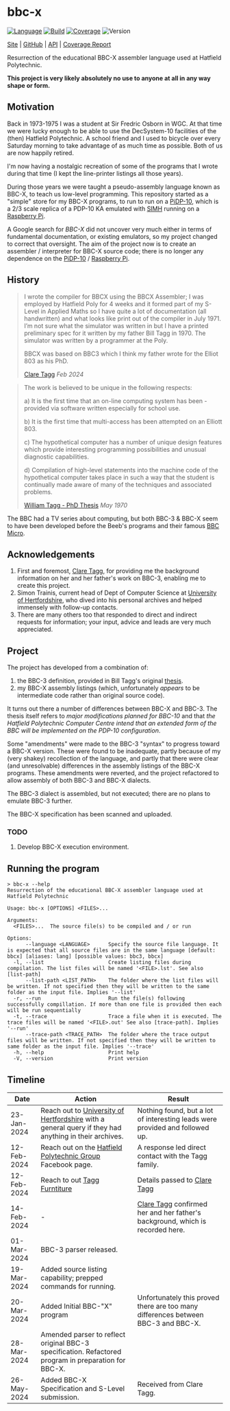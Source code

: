# bbc-x

[![Language](https://img.shields.io/badge/language-BBC--X-blue.svg?style=plastic)](https://github.com/nigeleke/bbc-x)
[![Build](https://img.shields.io/github/actions/workflow/status/nigeleke/bbc-x/acceptance.yml?style=plastic)](https://github.com/nigeleke/bbc-x/actions/workflows/acceptance.yml)
[![Coverage](https://img.shields.io/codecov/c/github/nigeleke/bbc-x?style=plastic)](https://codecov.io/gh/nigeleke/bbc-x)
![Version](https://img.shields.io/github/v/tag/nigeleke/bbc-x?style=plastic)

  [Site](https://nigeleke.github.io/bbc-x) \| [GitHub](https://github.com/nigeleke/bbc-x) \| [API](https://nigeleke.github.io/bbc-x/api/bbc-x/index.html) \| [Coverage Report](https://nigeleke.github.io/bbc-x/coverage/index.html)

Resurrection of the educational BBC-X assembler language used at Hatfield Polytechnic.

**This project is very likely absolutely no use to anyone at all in any way shape or form.**

## Motivation

Back in 1973-1975 I was a student at Sir Fredric Osborn in WGC. At that time we were lucky enough to be able to use the DecSystem-10 facilities of the (then) Hatfield Polytechnic. A school friend and I used to bicycle over every Saturday morning to take advantage of as much time as possible. Both of us are now happily retired.

I'm now having a nostalgic recreation of some of the programs that I wrote during that time (I kept the line-printer listings all those years).

During those years we were taught a pseudo-assembly language known as BBC-X, to teach us low-level programming. This repository started as a "simple" store for my BBC-X programs, to run to run on a [PiDP-10](https://obsolescence.wixsite.com/obsolescence/pidp10), which is a 2/3 scale replica of a PDP-10 KA emulated with [SIMH](https://github.com/open-simh/simh) running on a [Raspberry Pi](https://www.raspberrypi.com/).

A Google search for *BBC-X* did not uncover very much either in terms of fundamental documentation, or existing emulators, so my project changed to correct that oversight. The aim of the project now is to create an assembler / interpreter for BBC-X source code; there is no longer any dependence on the [PiDP-10](https://obsolescence.wixsite.com/obsolescence/pidp10) / [Raspberry Pi](https://www.raspberrypi.com/).

## History

> I wrote the compiler for BBCX using the BBCX Assembler; I was employed by Hatfield Poly for 4 weeks and it formed part of my S-Level in Applied Maths so I have quite a lot of documentation (all handwritten) and what looks like print out of the compiler in July 1971.  I’m not sure what the simulator was written in but I have a printed preliminary spec for it written by my father Bill Tagg in 1970.  The simulator was written by a programmer at the Poly.
>
> BBCX was based on BBC3 which I think my father wrote for the Elliot 803 as his PhD.
>
> [Clare Tagg](https://www.claretagg.net/) *Feb 2024*

> The work is believed to be unique in the following
respects:
>
> a) It is the first time that an on-line computing system
has been -provided via software written especially for
school use.
>
> b) It is the first time that multi-access has been
attempted on an Elliott 803.
>
> c) The hypothetical computer has a number of unique design
features which provide interesting programming possibilities
and unusual diagnostic capabilities.
>
> d) Compilation of high-level statements into the machine
code of the hypothetical computer takes place in such a
way that the student is continually made aware of many of
the techniques and associated problems.
>
> [William Tagg - PhD Thesis](https://spiral.imperial.ac.uk/bitstream/10044/1/21019/2/Tagg-W-1971-PhD-Thesis.pdf) *May 1970*

The BBC had a TV series about computing, but both BBC-3 & BBC-X seem to have been developed before the Beeb's programs and their famous [BBC Micro](https://en.wikipedia.org/wiki/BBC_Micro).

## Acknowledgements

  1. First and foremost, [Clare Tagg](https://www.claretagg.net/), for providing me the background information on her and her father's work on BBC-3, enabling me to create this project.
  1. Simon Trainis, current head of Dept of Computer Science at [University of Hertfordshire](https://www.herts.ac.uk/), who dived into his personal archives and helped immensely with follow-up contacts.
  2. There are many others too that responded to direct and indirect requests for information; your input, advice and leads are very much appreciated.

## Project

The project has developed from a combination of:

  1. the BBC-3 definition, provided in Bill Tagg's original [thesis](https://spiral.imperial.ac.uk/bitstream/10044/1/21019/2/Tagg-W-1971-PhD-Thesis.pdf).
  2. my BBC-X assembly listings (which, unfortunately *appears* to be intermediate code rather than original source code).

It turns out there a number of differences between BBC-X and BBC-3. The thesis itself refers to *major modifications planned for BBC-10* and that *the Hatfield Polytechnic Computer Centre intend that an extended form of the BBC will be implemented on the PDP-10 configuration*.

Some "amendments" were made to the BBC-3 "syntax" to progress toward a BBC-X version. These were found to be inadequate, partly because of my (very shakey) recollection of the language, and partly that there were clear (and unresolvable) differences in the assembly listings of the BBC-X programs. These amendments were reverted, and the project refactored to allow assembly of both BBC-3 and BBC-X dialects.

The BBC-3 dialect is assembled, but not executed; there are no plans to emulate BBC-3 further.

The BBC-X specification has been scanned and uploaded.

### TODO

  1. Develop BBC-X execution environment.

## Running the program

```
> bbc-x --help
Resurrection of the educational BBC-X assembler language used at Hatfield Polytechnic

Usage: bbc-x [OPTIONS] <FILES>...

Arguments:
  <FILES>...  The source file(s) to be compiled and / or run

Options:
      --language <LANGUAGE>      Specify the source file language. It is expected that all source files are in the same language [default: bbcx] [aliases: lang] [possible values: bbc3, bbcx]
  -l, --list                     Create listing files during compilation. The list files will be named '<FILE>.lst'. See also [list-path]
      --list-path <LIST_PATH>    The folder where the list files will be written. If not specified then they will be written to the same folder as the input file. Implies '--list'
  -r, --run                      Run the file(s) following successfully compillation. If more than one file is provided then each will be run sequentially
  -t, --trace                    Trace a file when it is executed. The trace files will be named '<FILE>.out' See also [trace-path]. Implies '--run'
      --trace-path <TRACE_PATH>  The folder where the trace output files will be written. If not specified then they will be written to same folder as the input file. Implies '--trace'
  -h, --help                     Print help
  -V, --version                  Print version
```

## Timeline

| Date        | Action                                                                                                                            | Result                                                                                                      |
|-------------|-----------------------------------------------------------------------------------------------------------------------------------|-------------------------------------------------------------------------------------------------------------|
| 23-Jan-2024 | Reach out to [University of Hertfordshire](https://www.herts.ac.uk/) with a general query if they had anything in their archives. | Nothing found, but a lot of interesting leads were provided and followed up.                                |
| 12-Feb-2024 | Reach out on the [Hatfield Polytechnic Group](https://www.facebook.com/groups/2042375999327304) Facebook page.                    | A response led direct contact with the Tagg family.                                                         |
| 12-Feb-2024 | Reach to out [Tagg Furntiture]()                                                                                                  | Details passed to [Clare Tagg](https://www.claretagg.net/)                                                  |
| 14-Feb-2024 | -                                                                                                                                 | [Clare Tagg](https://www.claretagg.net/) confirmed her and her father's background, which is recorded here. |
| 01-Mar-2024 | BBC-3 parser released.                                                                                                            |                                                                                                             |
| 19-Mar-2024 | Added source listing capability; prepped commands for running.                                                                    |                                                                                                             |
| 20-Mar-2024 | Added Initial BBC-"X"  program                                                                                                    | Unfortunately this proved there are too many differences between BBC-3 and BBC-X.                           |
| 28-Mar-2024 | Amended parser to reflect original BBC-3 specification. Refactored program in preparation for BBC-X.                              |                                                                                                             |
| 26-May-2024 | Added BBC-X Specification and S-Level submission. | Received from Clare Tagg. |
